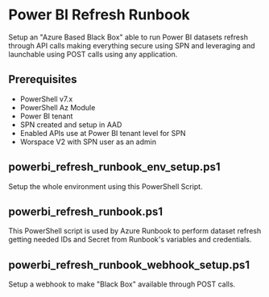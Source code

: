 # Power BI Refresh Runbook

Setup an "Azure Based Black Box" able to run Power BI datasets refresh through API calls making everything secure using SPN and leveraging and launchable using POST calls using any application.

## Prerequisites 
- PowerShell v7.x
- PowerShell Az Module
- Power BI tenant
- SPN created and setup in AAD
- Enabled APIs use at Power BI tenant level for SPN
- Worspace V2 with SPN user as an admin

## powerbi_refresh_runbook_env_setup.ps1
Setup the whole environment using this PowerShell Script.

## powerbi_refresh_runbook.ps1
This PowerShell script is used by Azure Runbook to perform dataset refresh getting needed IDs and Secret from Runbook's variables and credentials.

## powerbi_refresh_runbook_webhook_setup.ps1
Setup a webhook to make "Black Box" available through POST calls.